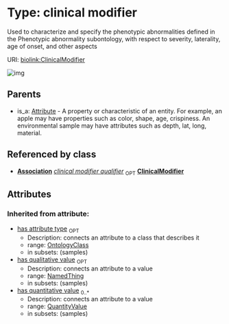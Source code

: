 
# Type: clinical modifier


Used to characterize and specify the phenotypic abnormalities defined in the Phenotypic abnormality subontology, with respect to severity, laterality, age of onset, and other aspects

URI: [biolink:ClinicalModifier](https://w3id.org/biolink/vocab/ClinicalModifier)


![img](http://yuml.me/diagram/nofunky;dir:TB/class/[QuantityValue],[OntologyClass],[NamedThing],[Attribute]^-[ClinicalModifier&#124;id(i):string;name(i):label_type;category(i):iri_type%20%2B],[Attribute],[Association])

## Parents

 *  is_a: [Attribute](Attribute.md) - A property or characteristic of an entity. For example, an apple may have properties such as color, shape, age, crispiness. An environmental sample may have attributes such as depth, lat, long, material.

## Referenced by class

 *  **[Association](Association.md)** *[clinical modifier qualifier](clinical_modifier_qualifier.md)*  <sub>OPT</sub>  **[ClinicalModifier](ClinicalModifier.md)**

## Attributes


### Inherited from attribute:

 * [has attribute type](has_attribute_type.md)  <sub>OPT</sub>
    * Description: connects an attribute to a class that describes it
    * range: [OntologyClass](OntologyClass.md)
    * in subsets: (samples)
 * [has qualitative value](has_qualitative_value.md)  <sub>OPT</sub>
    * Description: connects an attribute to a value
    * range: [NamedThing](NamedThing.md)
    * in subsets: (samples)
 * [has quantitative value](has_quantitative_value.md)  <sub>0..*</sub>
    * Description: connects an attribute to a value
    * range: [QuantityValue](QuantityValue.md)
    * in subsets: (samples)
